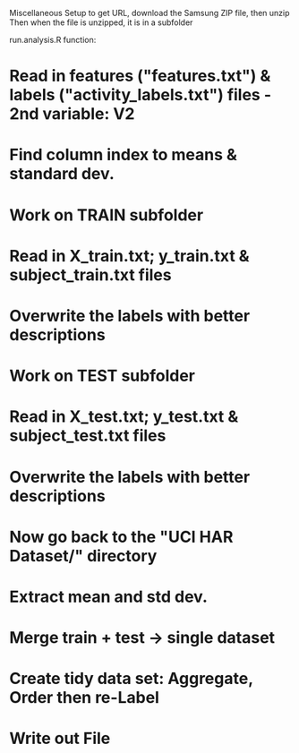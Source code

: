 Miscellaneous Setup to get URL, download the Samsung ZIP file, then unzip
Then when the file is unzipped, it is in a subfolder


run.analysis.R function:
     
# Read in features ("features.txt") & labels ("activity_labels.txt") files - 2nd variable: V2
# Find column index to means & standard dev. 
# Work on TRAIN subfolder
# Read in X_train.txt; y_train.txt & subject_train.txt files
# Overwrite the labels with better descriptions
# Work on TEST subfolder
# Read in X_test.txt; y_test.txt & subject_test.txt files
# Overwrite the labels with better descriptions
# Now go back to the "UCI HAR Dataset/" directory
# Extract mean and std dev.
# Merge train + test -> single dataset
# Create tidy data set: Aggregate, Order then re-Label
# Write out File

